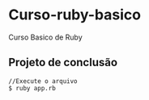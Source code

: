 # Curso-ruby-basico
Curso Basico de Ruby


## Projeto de conclusão

```
//Execute o arquivo
$ ruby app.rb
````

